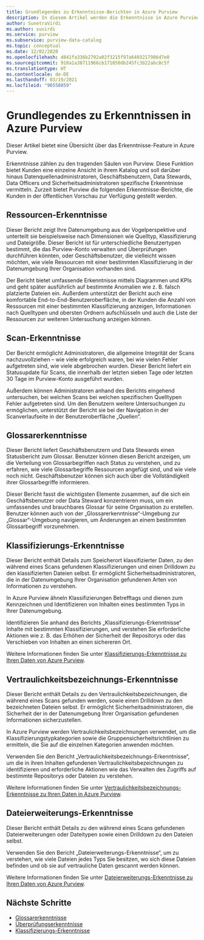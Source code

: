 ```yaml
---
title: Grundlegendes zu Erkenntnisse-Berichten in Azure Purview
description: In diesem Artikel werden die Erkenntnisse in Azure Purview erläutert.
author: SunetraVirdi
ms.author: suvirdi
ms.service: purview
ms.subservice: purview-data-catalog
ms.topic: conceptual
ms.date: 12/02/2020
ms.openlocfilehash: d841fa336b2702a02f3215f97a6403217986d7e0
ms.sourcegitcommit: 910a1a38711966cb171050db245fc3b22abc8c5f
ms.translationtype: HT
ms.contentlocale: de-DE
ms.lasthandoff: 03/19/2021
ms.locfileid: "96550859"
---
```

# <a name="understand-insights-in-azure-purview"></a>Grundlegendes zu Erkenntnissen in Azure Purview

Dieser Artikel bietet eine Übersicht über das Erkenntnisse-Feature in Azure Purview.

Erkenntnisse zählen zu den tragenden Säulen von Purview. Diese Funktion bietet Kunden eine einzelne Ansicht in ihrem Katalog und soll darüber hinaus Datenquellenadministratoren, Geschäftsbenutzern, Data Stewards, Data Officers und Sicherheitsadministratoren spezifische Erkenntnisse vermitteln. Zurzeit bietet Purview die folgenden Erkenntnisse-Berichte, die Kunden in der öffentlichen Vorschau zur Verfügung gestellt werden.

## <a name="asset-insights"></a>Ressourcen-Erkenntnisse

Dieser Bericht zeigt Ihre Datenumgebung aus der Vogelperspektive und unterteilt sie beispielsweise nach Dimensionen wie Quelltyp, Klassifizierung und Dateigröße. Dieser Bericht ist für unterschiedliche Benutzertypen bestimmt, die das Purview-Konto verwalten und Überprüfungen durchführen könnten, oder Geschäftsbenutzer, die vielleicht wissen möchten, wie viele Ressourcen mit einer bestimmten Klassifizierung in der Datenumgebung Ihrer Organisation vorhanden sind. 

Der Bericht bietet umfassende Erkenntnisse mittels Diagrammen und KPIs und geht später ausführlich auf bestimmte Anomalien wie z. B. falsch platzierte Dateien ein. Außerdem unterstützt der Bericht auch eine komfortable End-to-End-Benutzeroberfläche, in der Kunden die Anzahl von Ressourcen mit einer bestimmten Klassifizierung anzeigen, Informationen nach Quelltypen und obersten Ordnern aufschlüsseln und auch die Liste der Ressourcen zur weiteren Untersuchung anzeigen können.

## <a name="scan-insights"></a>Scan-Erkenntnisse

Der Bericht ermöglicht Administratoren, die allgemeine Integrität der Scans nachzuvollziehen – wie viele erfolgreich waren, bei wie vielen Fehler aufgetreten sind, wie viele abgebrochen wurden. Dieser Bericht liefert ein Statusupdate für Scans, die innerhalb der letzten sieben Tage oder letzten 30 Tage im Purview-Konto ausgeführt wurden.

Außerdem können Administratoren anhand des Berichts eingehend untersuchen, bei welchen Scans bei welchen spezifischen Quelltypen Fehler aufgetreten sind. Um den Benutzern weitere Untersuchungen zu ermöglichen, unterstützt der Bericht sie bei der Navigation in der Scanverlaufseite in der Benutzeroberfläche „Quellen“.

## <a name="glossary-insights"></a>Glossarerkenntnisse

Dieser Bericht liefert Geschäftsbenutzern und Data Stewards einen Statusbericht zum Glossar. Benutzer können diesen Bericht anzeigen, um die Verteilung von Glossarbegriffen nach Status zu verstehen, und zu erfahren, wie viele Glossarbegriffe Ressourcen angefügt sind, und wie viele noch nicht. Geschäftsbenutzer können sich auch über die Vollständigkeit ihrer Glossarbegriffe informieren. 

Dieser Bericht fasst die wichtigsten Elemente zusammen, auf die sich ein Geschäftsbenutzer oder Data Steward konzentrieren muss, um ein umfassendes und brauchbares Glossar für seine Organisation zu erstellen. Benutzer können auch von der „Glossarerkenntnisse“-Umgebung zur „Glossar“-Umgebung navigieren, um Änderungen an einem bestimmten Glossarbegriff vorzunehmen.

## <a name="classification-insights"></a>Klassifizierungs-Erkenntnisse

Dieser Bericht enthält Details zum Speicherort klassifizierter Daten, zu den während eines Scans gefundenen Klassifizierungen und einen Drilldown zu den klassifizierten Dateien selbst. Er ermöglicht Sicherheitsadministratoren, die in der Datenumgebung Ihrer Organisation gefundenen Arten von Informationen zu verstehen. 

In Azure Purview ähneln Klassifizierungen Betrefftags und dienen zum Kennzeichnen und Identifizieren von Inhalten eines bestimmten Typs in Ihrer Datenumgebung.

Identifizieren Sie anhand des Berichts „Klassifizierungs-Erkenntnisse“ Inhalte mit bestimmten Klassifizierungen, und verstehen Sie erforderliche Aktionen wie z. B. das Erhöhen der Sicherheit der Repositorys oder das Verschieben von Inhalten an einen sichereren Ort.

Weitere Informationen finden Sie unter [Klassifizierungs-Erkenntnisse zu Ihren Daten von Azure Purview](classification-insights.md).

## <a name="sensitivity-labeling-insights"></a>Vertraulichkeitsbezeichnungs-Erkenntnisse

Dieser Bericht enthält Details zu den Vertraulichkeitsbezeichnungen, die während eines Scans gefunden werden, sowie einen Drilldown zu den bezeichneten Dateien selbst. Er ermöglicht Sicherheitsadministratoren, die Sicherheit der in der Datenumgebung Ihrer Organisation gefundenen Informationen sicherzustellen. 

In Azure Purview werden Vertraulichkeitsbezeichnungen verwendet, um die Klassifizierungstypkategorien sowie die Gruppensicherheitsrichtlinien zu ermitteln, die Sie auf die einzelnen Kategorien anwenden möchten.

Verwenden Sie den Bericht „Vertraulichkeitsbezeichnungs-Erkenntnisse“, um die in ihren Inhalten gefundenen Vertraulichkeitsbezeichnungen zu identifizieren und erforderliche Aktionen wie das Verwalten des Zugriffs auf bestimmte Repositorys oder Dateien zu verstehen.

Weitere Informationen finden Sie unter [Vertraulichkeitsbezeichnungs-Erkenntnisse zu Ihren Daten in Azure Purview](sensitivity-insights.md).

## <a name="file-extension-insights"></a>Dateierweiterungs-Erkenntnisse

Dieser Bericht enthält Details zu den während eines Scans gefundenen Dateierweiterungen oder Dateitypen sowie einen Drilldown zu den Dateien selbst. 

Verwenden Sie den Bericht „Dateierweiterungs-Erkenntnisse“, um zu verstehen, wie viele Dateien jedes Typs Sie besitzen, wo sich diese Dateien befinden und ob sie auf vertrauliche Daten gescannt werden können.

Weitere Informationen finden Sie unter [Dateierweiterungs-Erkenntnisse zu Ihren Daten von Azure Purview](file-extension-insights.md).

## <a name="next-steps"></a>Nächste Schritte

* [Glossarerkenntnisse](glossary-insights.md)
* [Überprüfungserkenntnisse](scan-insights.md)
* [Klassifizierungs-Erkenntnisse](./classification-insights.md)